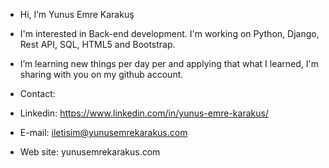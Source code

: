 - Hi, I’m Yunus Emre Karakuş
- I'm interested in Back-end development. I'm working on Python, Django, Rest API, SQL, HTML5 and Bootstrap.
- I’m learning new things per day per and applying that what I learned, I'm sharing with you on my github account.
- Contact:

- Linkedin: https://www.linkedin.com/in/yunus-emre-karakus/
- E-mail: iletisim@yunusemrekarakus.com
- Web site: yunusemrekarakus.com


<!---
yunusemrekarakus/yunusemrekarakus is a ✨ special ✨ repository because its `README.md` (this file) appears on your GitHub profile.
You can click the Preview link to take a look at your changes.
--->
